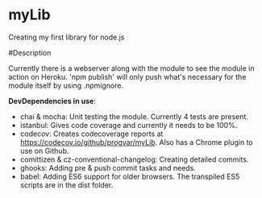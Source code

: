 # myLib
Creating my first library for node.js

#Description

Currently there is a webserver along with the module to see the module in action on Heroku.
'npm publish' will only push what's necessary for the module itself by using .npmignore.

**DevDependencies in use**:
- chai & mocha: Unit testing the module. Currently 4 tests are present.
- istanbul: Gives code coverage and currently it needs to be 100%.
- codecov: Creates codecoverage reports at https://codecov.io/github/progvar/myLib. Also has a Chrome plugin to use on Github.
- comittizen & cz-conventional-changelog: Creating detailed commits.
- ghooks: Adding pre & push commit tasks and needs.
- babel: Adding  ES6 support for older browsers. The transpiled ES5 scripts are in the dist folder.
